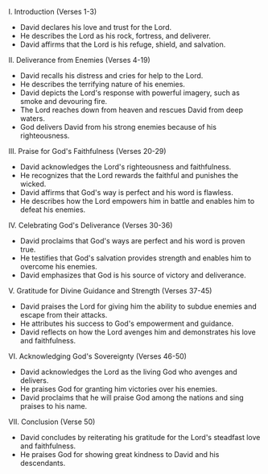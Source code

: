 I. Introduction (Verses 1-3)
- David declares his love and trust for the Lord.
- He describes the Lord as his rock, fortress, and deliverer.
- David affirms that the Lord is his refuge, shield, and salvation.

II. Deliverance from Enemies (Verses 4-19)
- David recalls his distress and cries for help to the Lord.
- He describes the terrifying nature of his enemies.
- David depicts the Lord's response with powerful imagery, such as smoke and devouring fire.
- The Lord reaches down from heaven and rescues David from deep waters.
- God delivers David from his strong enemies because of his righteousness.

III. Praise for God's Faithfulness (Verses 20-29)
- David acknowledges the Lord's righteousness and faithfulness.
- He recognizes that the Lord rewards the faithful and punishes the wicked.
- David affirms that God's way is perfect and his word is flawless.
- He describes how the Lord empowers him in battle and enables him to defeat his enemies.

IV. Celebrating God's Deliverance (Verses 30-36)
- David proclaims that God's ways are perfect and his word is proven true.
- He testifies that God's salvation provides strength and enables him to overcome his enemies.
- David emphasizes that God is his source of victory and deliverance.

V. Gratitude for Divine Guidance and Strength (Verses 37-45)
- David praises the Lord for giving him the ability to subdue enemies and escape from their attacks.
- He attributes his success to God's empowerment and guidance.
- David reflects on how the Lord avenges him and demonstrates his love and faithfulness.

VI. Acknowledging God's Sovereignty (Verses 46-50)
- David acknowledges the Lord as the living God who avenges and delivers.
- He praises God for granting him victories over his enemies.
- David proclaims that he will praise God among the nations and sing praises to his name.

VII. Conclusion (Verse 50)
- David concludes by reiterating his gratitude for the Lord's steadfast love and faithfulness.
- He praises God for showing great kindness to David and his descendants.